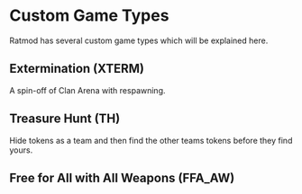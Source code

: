 # Custom Game Types

Ratmod has several custom game types which will be explained here.

## Extermination (XTERM)

A spin-off of Clan Arena with respawning.

## Treasure Hunt (TH)

Hide tokens as a team and then find the other teams tokens before they find yours.

## Free for All with All Weapons (FFA_AW)

